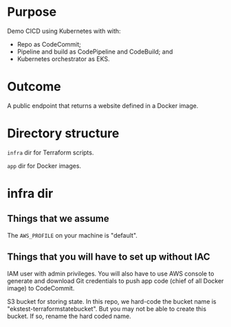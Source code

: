 # Purpose
Demo CICD using Kubernetes with with:
- Repo as CodeCommit;
- Pipeline and build as CodePipeline and CodeBuild; and
- Kubernetes orchestrator as EKS.

# Outcome
A public endpoint that returns a website defined in a Docker image.

# Directory structure
`infra` dir for Terraform scripts.

`app` dir for Docker images.

# infra dir

## Things that we assume
The `AWS_PROFILE` on your machine is "default".

## Things that you will have to set up without IAC
IAM user with admin privileges. You will also have to use AWS console to generate and download Git credentials to push app code (chief of all Docker image) to CodeCommit.

S3 bucket for storing state. In this repo, we hard-code the bucket name is "ekstest-terraformstatebucket". But you may not be able to create this bucket. If so, rename the hard coded name.
